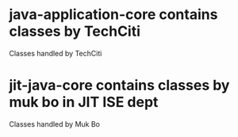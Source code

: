 
# java-application-core contains classes by TechCiti
Classes handled by TechCiti

# jit-java-core contains classes by muk bo in JIT ISE dept
Classes handled by Muk Bo
